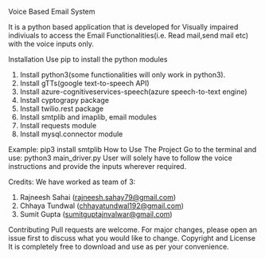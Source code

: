 Voice Based Email System

It is a python based application that is developed for Visually impaired indiviuals to
access the Email Functionalities(i.e. Read mail,send mail etc) with the voice inputs
only.

Installation
Use pip to install the python modules
1. Install python3(some functionalities will only work in python3).
2. Install gTTs(google text-to-speech API)
3. Install azure-cognitiveservices-speech(azure speech-to-text engine)
4. Install cyptograpy package
5. Install twilio.rest package
6. Install smtplib and imaplib, email modules
7. Install requests module
8. Install mysql.connector module

Example:
pip3 install smtplib
How to Use The Project
Go to the terminal and use:
python3 main_driver.py
User will solely have to follow the voice instructions and provide the inputs wherever
required.

Credits:
We have worked as team of 3:
1. Rajneesh Sahai (rajneesh.sahay79@gmail.com)
2. Chhaya Tundwal (chhayatundwal192@gmail.com)
3. Sumit Gupta (sumitguptajnvalwar@gmail.com)

Contributing
Pull requests are welcome. For major changes, please open an issue first to discuss
what you would like to change.
Copyright and License
It is completely free to download and use as per your convenience.
